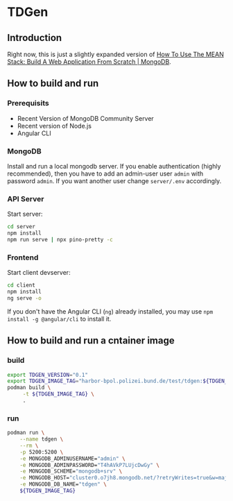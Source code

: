 # TDGen


## Introduction

Right now, this is just a slightly expanded version of [How To Use The MEAN Stack: Build A Web Application From Scratch | MongoDB](https://www.mongodb.com/resources/languages/mean-stack-tutorial).

## How to build and run

### Prerequisits

* Recent Version of MongoDB Community Server
* Recent version of Node.js
* Angular CLI

### MongoDB

Install and run a local mongodb server. If you enable authentication (highly recommended), then you have to add an admin-user user `admin` with password `admin`. If you want another user change `server/.env` accordingly.

### API Server

Start server:

```bash
cd server
npm install
npm run serve | npx pino-pretty -c
```


### Frontend

Start client devserver:

```bash
cd client
npm install
ng serve -o
```

If you don't have the Angular CLI (`ng`) already installed, you may use `npm install -g @angular/cli` to install it.

## How to build and run a cntainer image

### build

```bash
export TDGEN_VERSION="0.1"
export TDGEN_IMAGE_TAG="harbor-bpol.polizei.bund.de/test/tdgen:${TDGEN_VERSION}"
podman build \
     -t ${TDGEN_IMAGE_TAG} \
     .
```

### run

```bash
podman run \
    --name tdgen \
    --rm \
    -p 5200:5200 \
    -e MONGODB_ADMINUSERNAME="admin" \
    -e MONGODB_ADMINPASSWORD="T4hAVkP7LUjcDwGy" \
    -e MONGODB_SCHEME="mongodb+srv" \
    -e MONGODB_HOST="cluster0.o7jh8.mongodb.net/?retryWrites=true&w=majority&appName=Cluster0" \
    -e MONGODB_DB_NAME="tdgen" \
    ${TDGEN_IMAGE_TAG}
```
